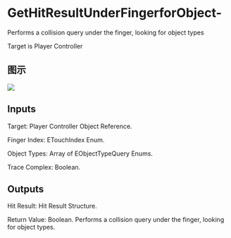 # GetHitResultUnderFingerforObject-

Performs a collision query under the finger, looking for object types

Target is Player Controller

## 图示

![]($-20221218-19070458.png)

## Inputs

Target: Player Controller Object Reference.

Finger Index: ETouchIndex Enum.

Object Types: Array of EObjectTypeQuery Enums.

Trace Complex: Boolean.  

## Outputs

Hit Result: Hit Result Structure.

Return Value: Boolean. Performs a collision query under the finger, looking for object types.

